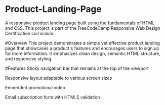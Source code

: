 # Product-Landing-Page

A responsive product landing page built using the fundamentals of HTML and CSS. This project is part of the FreeCodeCamp Responsive Web Design Certification curriculum.

#Overview
This project demonstrates a simple yet effective product landing page that showcases a product's features and encourages users to sign up for more information. It emphasizes clean design, semantic HTML structure, and responsive styling.

#Features
Sticky navigation bar that remains at the top of the viewport

Responsive layout adaptable to various screen sizes

Embedded promotional video

Email subscription form with HTML5 validation
